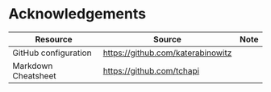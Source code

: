 # Acknowledgements 
|Resource|Source|Note|
|---|---|---|
|GitHub configuration|https://github.com/katerabinowitz|
|Markdown Cheatsheet|https://github.com/tchapi|
